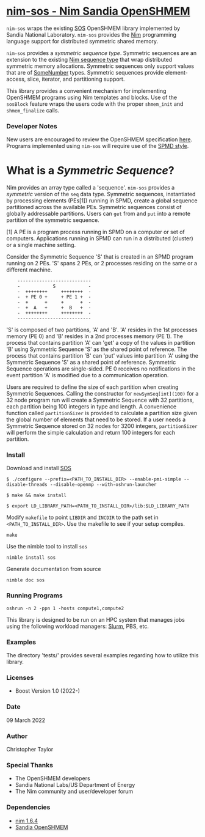 <!-- Copyright (c) 2022 Christopher Taylor                                          -->
<!--                                                                                -->
<!--   Distributed under the Boost Software License, Version 1.0. (See accompanying -->
<!--   file LICENSE_1_0.txt or copy at http://www.boost.org/LICENSE_1_0.txt)        -->
# [nim-sos - Nim Sandia OpenSHMEM](https://github.com/ct-clmsn/nim-sos)

`nim-sos` wraps the existing [SOS](https://github.com/Sandia-OpenSHMEM/SOS) OpenSHMEM library implemented by Sandia National
Laboratory. `nim-sos` provides the [Nim](https://nim-lang.org) programming language support for distributed symmetric shared
memory.

`nim-sos` provides a *symmetric sequence type*. Symmetric sequences are an extension to the existing [Nim sequence type](https://nim-lang.org/docs/system.html#seq)
that wrap distributed symmetric memory allocations. Symmetric sequences only support values that are of [SomeNumber](https://nim-lang.org/docs/system.html#SomeNumber) types.
Symmetric sequences provide element-access, slice, iterator, and partitioning support.

This library provides a convenient mechanism for implementing OpenSHMEM programs using Nim templates and blocks.
Use of the `sosBlock` feature wraps the users code with the proper `shmem_init` and `shmem_finalize` calls.

### Developer Notes

New users are encouraged to review the OpenSHMEM specification [here](http://openshmem.org/site/Specification). Programs
implemented using `nim-sos` will require use of the [SPMD style](https://en.wikipedia.org/wiki/SPMD).

# What is a *Symmetric Sequence*?

Nim provides an array type called a 'sequence'. `nim-sos` provides a *symmetric* version of the `seq` data type. Symmetric
sequences, instantiated by processing elements (PEs[1]) running in SPMD, create a global sequence partitioned across the available
PEs. Symmetric sequences consist of globally addressable partitions. Users can `get` from and `put` into  a remote partition of
the symmetric sequence.

[1] A PE is a program process running in SPMD on a computer or set of computers. Applications running in SPMD can run in a
distributed (cluster) or a single machine setting.

Consider the Symmetric Sequence 'S' that is created in an SPMD program running on 2 PEs. 'S' spans 2 PEs, or 2 processes residing
on the same or a different machine.

        ---------------------------
        -            S            -
        -  ++++++++     ++++++++  -
        -  + PE 0 +     + PE 1 +  -
        -  +      +     +      +  -
        -  +  A   +     +  B   +  -
        -  ++++++++     ++++++++  -
        ---------------------------

'S' is composed of two partitions, 'A' and 'B'. 'A' resides in the 1st processes memory (PE 0) and 'B' resides in a 2nd processes
memory (PE 1). The process that contains partition 'A' can 'get' a copy of the values in partition 'B' using Symmetric Sequence 'S'
as the shared point of reference. The process that contains partition 'B' can 'put' values into partition 'A' using the Symmetric
Sequence 'S' as a shared point of reference. Symmetric Sequence operations are single-sided. PE 0 receives no notifications in the
event partition 'A' is modified due to a communication operation.

Users are required to define the size of each partition when creating Symmetric Sequences. Calling the constructor for `newSymSeq[int](100)`
for a 32 node program run will create a Symmetric Sequence with 32 partitions, each partition being 100 integers in type and length.
A convenience function called `partitionSizer` is provided to calculate a partition size given the global number of elements that need
to be stored. If a user needs a Symmetric Sequence stored on 32 nodes for 3200 integers, `partitionSizer` will perform the simple
calculation and return 100 integers for each partition.

### Install

Download and install [SOS](https://github.com/Sandia-OpenSHMEM/SOS)
```
$ ./configure --prefix=<PATH_TO_INSTALL_DIR> --enable-pmi-simple --disable-threads --disable-openmp --with-oshrun-launcher

$ make && make install

$ export LD_LIBRARY_PATH=<PATH_TO_INSTALL_DIR>/lib:$LD_LIBRARY_PATH
```

Modify `makefile` to point `LIBDIR` and `INCDIR` to the
path set in `<PATH_TO_INSTALL_DIR>`. Use the makefile to
see if your setup compiles.
```
make
```

Use the nimble tool to install `sos`
```
nimble install sos
```

Generate documentation from source
```
nimble doc sos
```

### Running Programs

```
oshrun -n 2 -ppn 1 -hosts compute1,compute2
```

This library is designed to be run on an HPC system that manages jobs using the following workload managers: [Slurm](https://slurm.schedmd.com), PBS, etc.

### Examples

The directory 'tests/' provides several examples regarding how to utilize this library.

### Licenses

* Boost Version 1.0 (2022-)

### Date

09 March 2022

### Author

Christopher Taylor

### Special Thanks

* The OpenSHMEM developers
* Sandia National Labs/US Department of Energy
* The Nim community and user/developer forum

### Dependencies

* [nim 1.6.4](https://nim-lang.org)
* [Sandia OpenSHMEM](https://github.com/pnnl/rofi)
